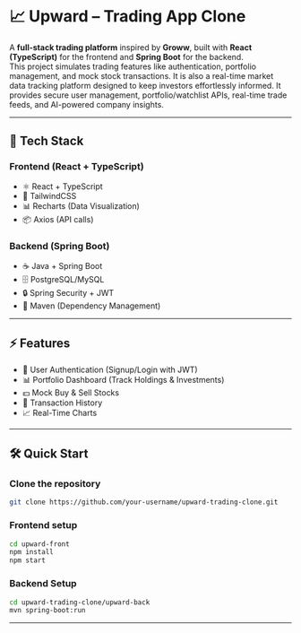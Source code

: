 # 📈 Upward – Trading App Clone  

A **full-stack trading platform** inspired by **Groww**, built with **React (TypeScript)** for the frontend and **Spring Boot** for the backend.  
This project simulates trading features like authentication, portfolio management, and mock stock transactions. It is also a real-time market data tracking platform designed to keep investors effortlessly informed. It provides secure user management, portfolio/watchlist APIs, real-time trade feeds, and AI-powered company insights. 

---

## 🚀 Tech Stack  

### Frontend (React + TypeScript)  
- ⚛️ React + TypeScript  
- 🎨 TailwindCSS  
- 📊 Recharts (Data Visualization)  
- 📦 Axios (API calls)  

### Backend (Spring Boot)  
- ☕ Java + Spring Boot  
- 🗄️ PostgreSQL/MySQL  
- 🔒 Spring Security + JWT  
- 📑 Maven (Dependency Management)  

---

## ⚡ Features  
- 🔐 User Authentication (Signup/Login with JWT)  
- 📊 Portfolio Dashboard (Track Holdings & Investments)  
- 💵 Mock Buy & Sell Stocks  
- 📜 Transaction History  
- 📈 Real-Time Charts  

---

## 🛠️ Quick Start  

### Clone the repository  
```bash
git clone https://github.com/your-username/upward-trading-clone.git
```
### Frontend setup
```bash
cd upward-front
npm install
npm start
```
### Backend Setup
```bash
cd upward-trading-clone/upward-back
mvn spring-boot:run
```
---

